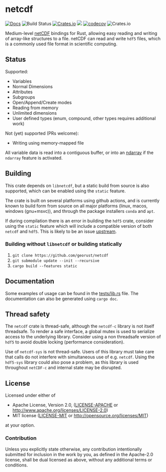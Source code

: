 # netcdf

[![Docs](https://docs.rs/netcdf/badge.svg)](https://docs.rs/netcdf)
![Build Status](https://github.com/georust/netcdf/workflows/CI/badge.svg)
[![Crates.io](https://img.shields.io/crates/d/netcdf.svg)](https://crates.io/crates/netcdf)
[![](http://meritbadge.herokuapp.com/netcdf)](https://crates.io/crates/netcdf)
[![codecov](https://codecov.io/gh/georust/netcdf/branch/master/graph/badge.svg)](https://codecov.io/gh/georust/netcdf)
![Crates.io](https://img.shields.io/crates/l/netcdf)
<!-- [![dependency status](https://deps.rs/repo/github/georust/netcdf/status.svg)](https://deps.rs/repo/github/georust/netcdf) -->

Medium-level [netCDF](http://www.unidata.ucar.edu/software/netcdf/) bindings for Rust, allowing easy reading and writing of array-like structures to a file.
netCDF can read and write `hdf5` files, which is a commonly used file format in scientific computing.

## Status

Supported:

* Variables
* Normal Dimensions
* Attributes
* Subgroups
* Open/Append/Create modes
* Reading from memory
* Unlimited dimensions
* User defined types (enum, compound, other types requires additional work)

Not (yet) supported (PRs welcome):
* Writing using memory-mapped file

All variable data is read into a contiguous buffer, or into an [ndarray](https://github.com/rust-ndarray/ndarray) if the `ndarray` feature is activated.

## Building

This crate depends on `libnetcdf`, but a static build from source is also supported, which can be enabled using the `static` feature.

The crate is built on several platforms using github actions, and is currently known to build form from source on all major platforms (linux, macos, windows (gnu+msvc)), and through the package installers `conda` and `apt`.

If during compilation there is an error in building the `hdf5` crate, consider using the `static` feature which will include a compatible version of both `netcdf` and `hdf5`. This is likely to be an issue [upstream](https://github.com/aldanor/hdf5-rust/issues/262).

### Building without `libnetcdf` or building statically
1. `git clone https://github.com/georust/netcdf`
2. `git submodule update --init --recursive`
3. `cargo build --features static`


## Documentation

Some examples of usage can be found in the [tests/lib.rs](netcdf/tests/lib.rs) file. The documentation can also be generated using `cargo doc`.


## Thread safety

The `netcdf` crate is thread-safe, although the `netcdf-c` library is not itself threadsafe. To render a safe interface, a global mutex is used to serialize access to the underlying library. Consider using a non threadsafe version of `hdf5` to avoid double locking (performance consideration).

Use of `netcdf-sys` is not thread-safe. Users of this library must take care that calls do not interfere with simultaneous use of e.g. `netcdf`. Using the `hdf5-sys` library could also pose a problem, as this library is used throughout `netCDF-c` and internal state may be disrupted.

## License

Licensed under either of

 * Apache License, Version 2.0, ([LICENSE-APACHE](LICENSE-APACHE) or http://www.apache.org/licenses/LICENSE-2.0)
 * MIT license ([LICENSE-MIT](LICENSE-MIT) or http://opensource.org/licenses/MIT)

at your option.

### Contribution

Unless you explicitly state otherwise, any contribution intentionally submitted
for inclusion in the work by you, as defined in the Apache-2.0 license, shall be dual licensed as above, without any
additional terms or conditions.
